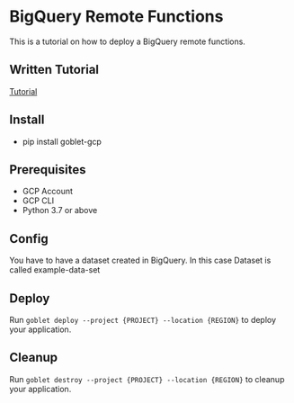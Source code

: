 # BigQuery Remote Functions

This is a tutorial on how to deploy a BigQuery remote functions.

## Written Tutorial

[Tutorial]()

## Install

* pip install goblet-gcp

## Prerequisites 

* GCP Account
* GCP CLI
* Python 3.7 or above

## Config

You have to have a dataset created in BigQuery. In this case Dataset is called example-data-set

## Deploy

Run `goblet deploy --project {PROJECT} --location {REGION}` to deploy your application.

## Cleanup

Run `goblet destroy --project {PROJECT} --location {REGION}` to cleanup your application.
